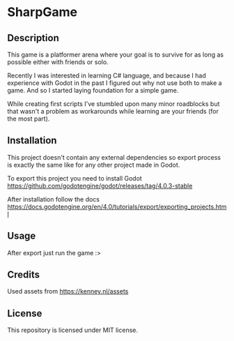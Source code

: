 # SharpGame


## Description

This game is a platformer arena where your goal is to survive for as long as possible either with friends or solo.

Recently I was interested in learning C# language, and because I had experience with Godot in the past I figured out why not use both to make a game. And so I started laying foundation for a simple game.

While creating first scripts I've stumbled upon many minor roadblocks but that wasn't a problem as workarounds while learning are your friends (for the most part).


## Installation


This project doesn't contain any external dependencies so export process is exactly the same like for any other project made in Godot.


To export this project you need to install Godot https://github.com/godotengine/godot/releases/tag/4.0.3-stable


After installation follow the docs https://docs.godotengine.org/en/4.0/tutorials/export/exporting_projects.html


## Usage


After export just run the game :>


## Credits


Used assets from https://kenney.nl/assets


## License


This repository is licensed under MIT license.
  
